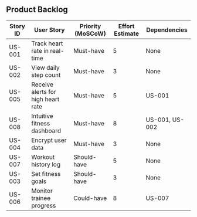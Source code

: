 ## Product Backlog

| Story ID | User Story | Priority (MoSCoW) | Effort Estimate | Dependencies |
|----------|-----------|--------------------|-----------------|--------------|
| US-001 | Track heart rate in real-time | Must-have | 5 | None |
| US-002 | View daily step count | Must-have | 3 | None |
| US-005 | Receive alerts for high heart rate | Must-have | 5 | US-001 |
| US-008 | Intuitive fitness dashboard | Must-have | 8 | US-001, US-002 |
| US-004 | Encrypt user data | Must-have | 3 | None |
| US-007 | Workout history log | Should-have | 5 | None |
| US-003 | Set fitness goals | Should-have | 3 | None |
| US-006 | Monitor trainee progress | Could-have | 8 | US-007 |
